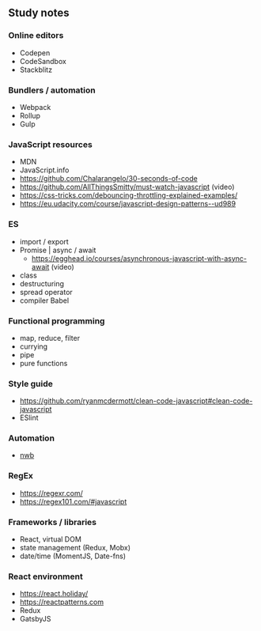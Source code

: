 ## Study notes

### Online editors
- Codepen
- CodeSandbox
- Stackblitz

### Bundlers / automation
- Webpack
- Rollup
- Gulp

### JavaScript resources
- MDN
- JavaScript.info
- https://github.com/Chalarangelo/30-seconds-of-code
- https://github.com/AllThingsSmitty/must-watch-javascript (video)
- https://css-tricks.com/debouncing-throttling-explained-examples/
- https://eu.udacity.com/course/javascript-design-patterns--ud989



### ES
- import / export
- Promise | async / await
  - https://egghead.io/courses/asynchronous-javascript-with-async-await (video)
- class
- destructuring
- spread operator
- compiler Babel

### Functional programming
- map, reduce, filter
- currying
- pipe
- pure functions

### Style guide
- https://github.com/ryanmcdermott/clean-code-javascript#clean-code-javascript
- ESlint

### Automation
- [nwb](https://github.com/insin/nwb)

### RegEx
- https://regexr.com/
- https://regex101.com/#javascript

### Frameworks / libraries
- React, virtual DOM
- state management (Redux, Mobx)
- date/time (MomentJS, Date-fns)

### React environment
- https://react.holiday/
- https://reactpatterns.com
- Redux
- GatsbyJS
